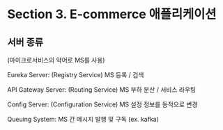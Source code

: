 # Section 3. E-commerce 애플리케이션

## 서버 종류

(마이크로서비스의 약어로 MS를 사용)

Eureka Server: (Registry Service) MS 등록 / 검색

API Gateway Server: (Routing Service) MS 부하 분산 / 서비스 라우팅

Config Server: (Configuration Service) MS 설정 정보를 동적으로 변경

Queuing System: MS 간 메시지 발행 및 구독 (ex. kafka)
